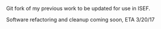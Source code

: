 Git fork of my previous work to be updated for use in ISEF.

Software refactoring and cleanup coming soon, ETA 3/20/17
